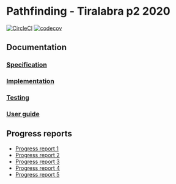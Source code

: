 # Pathfinding - Tiralabra p2 2020


[![CircleCI](https://circleci.com/gh/Malpel/malpel-pathfinding.svg?style=svg)](https://circleci.com/gh/Malpel/malpel-pathfinding)
[![codecov](https://codecov.io/gh/Malpel/malpel-pathfinding/branch/main/graph/badge.svg?token=LJB8SADPGQ)](https://codecov.io/gh/Malpel/malpel-pathfinding)


## Documentation
### [Specification](https://github.com/Malpel/malpel-pathfinding/blob/main/Documentation/Specification.md)

### [Implementation](https://github.com/Malpel/malpel-pathfinding/blob/main/Documentation/Implementation.md)

### [Testing](https://github.com/Malpel/malpel-pathfinding/blob/main/Documentation/Testing.md)

### [User guide](https://github.com/Malpel/malpel-pathfinding/blob/main/Documentation/User_guide.md)


## Progress reports
- [Progress report 1](https://github.com/Malpel/malpel-pathfinding/blob/main/Documentation/Progress_report_1.md)
- [Progress report 2](https://github.com/Malpel/malpel-pathfinding/blob/main/Documentation/Progress_report_2.md)
- [Progress report 3](https://github.com/Malpel/malpel-pathfinding/blob/main/Documentation/Progress_report_3.md)
- [Progress report 4](https://github.com/Malpel/malpel-pathfinding/blob/main/Documentation/Progress_report_4.md)
- [Progress report 5](https://github.com/Malpel/malpel-pathfinding/blob/main/Documentation/Progress_report_5.md)
